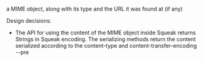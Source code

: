 a MIME object, along with its type and the URL it was found at (if any)

Design decisions:
- The API for using the content of the MIME object inside Squeak returns Strings 
in Squeak encoding. The serializing methods return the content serialized according 
to the content-type and content-transfer-encoding --pre
